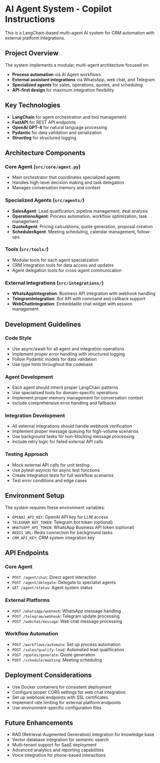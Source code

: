 <!-- Use this file to provide workspace-specific custom instructions to Copilot. For more details, visit https://code.visualstudio.com/docs/copilot/copilot-customization#_use-a-githubcopilotinstructionsmd-file -->

# AI Agent System - Copilot Instructions

This is a LangChain-based multi-agent AI system for CRM automation with external platform integrations.

## Project Overview

The system implements a modular, multi-agent architecture focused on:
- **Process automation** via AI Agent workflows
- **External assistant integrations** via WhatsApp, web chat, and Telegram
- **Specialized agents** for sales, operations, quotes, and scheduling
- **API-first design** for maximum integration flexibility

## Key Technologies

- **LangChain** for agent orchestration and tool management
- **FastAPI** for REST API endpoints
- **OpenAI GPT-4** for natural language processing
- **Pydantic** for data validation and serialization
- **Structlog** for structured logging

## Architecture Components

### Core Agent (`src/core/agent.py`)
- Main orchestrator that coordinates specialized agents
- Handles high-level decision making and task delegation
- Manages conversation memory and context

### Specialized Agents (`src/agents/`)
- **SalesAgent**: Lead qualification, pipeline management, deal analysis
- **OperationsAgent**: Process automation, workflow optimization, task management
- **QuoteAgent**: Pricing calculations, quote generation, proposal creation
- **SchedulerAgent**: Meeting scheduling, calendar management, follow-ups

### Tools (`src/tools/`)
- Modular tools for each agent specialization
- CRM integration tools for data access and updates
- Agent delegation tools for cross-agent communication

### External Integrations (`src/integrations/`)
- **WhatsAppIntegration**: Business API integration with webhook handling
- **TelegramIntegration**: Bot API with command and callback support
- **WebChatIntegration**: Embeddable chat widget with session management

## Development Guidelines

### Code Style
- Use async/await for all agent and integration operations
- Implement proper error handling with structured logging
- Follow Pydantic models for data validation
- Use type hints throughout the codebase

### Agent Development
- Each agent should inherit proper LangChain patterns
- Use specialized tools for domain-specific operations
- Implement proper memory management for conversation context
- Include comprehensive error handling and fallbacks

### Integration Development
- All external integrations should handle webhook verification
- Implement proper message queuing for high-volume scenarios
- Use background tasks for non-blocking message processing
- Include retry logic for failed external API calls

### Testing Approach
- Mock external API calls for unit testing
- Use pytest-asyncio for async test functions
- Create integration tests for full workflow scenarios
- Test error conditions and edge cases

## Environment Setup

The system requires these environment variables:
- `OPENAI_API_KEY`: OpenAI API key for LLM access
- `TELEGRAM_BOT_TOKEN`: Telegram bot token (optional)
- `WHATSAPP_API_TOKEN`: WhatsApp Business API token (optional)
- `REDIS_URL`: Redis connection for background tasks
- `CRM_API_KEY`: CRM system integration key

## API Endpoints

### Core Agent
- `POST /agent/chat`: Direct agent interaction
- `POST /agent/delegate`: Delegate to specialist agents
- `GET /agent/status`: Agent system status

### External Platforms
- `POST /whatsapp/webhook`: WhatsApp message handling
- `POST /telegram/webhook`: Telegram update processing
- `POST /webchat/message`: Web chat message processing

### Workflow Automation
- `POST /workflows/automate`: Set up process automation
- `POST /sales/qualify-lead`: Automated lead qualification
- `POST /quotes/generate`: Quote generation
- `POST /schedule/meeting`: Meeting scheduling

## Deployment Considerations

- Use Docker containers for consistent deployment
- Configure proper CORS settings for web chat integration
- Set up webhook endpoints with SSL certificates
- Implement rate limiting for external platform endpoints
- Use environment-specific configuration files

## Future Enhancements

- RAG (Retrieval-Augmented Generation) integration for knowledge base
- Vector database integration for semantic search
- Multi-tenant support for SaaS deployment
- Advanced analytics and reporting capabilities
- Voice integration for phone-based interactions
